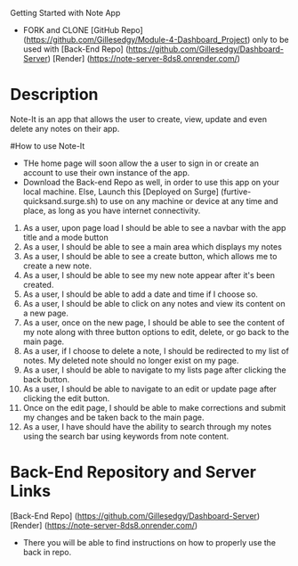  Getting Started with Note App

* FORK and CLONE [GitHub Repo] (https://github.com/Gillesedgy/Module-4-Dashboard_Project) only to be used with [Back-End Repo] (https://github.com/Gillesedgy/Dashboard-Server)
[Render] (https://note-server-8ds8.onrender.com/)


# Description

Note-It is an app that allows the user to create, view, update and even delete any notes on their app.

#How to use Note-It
* THe home page will soon allow the a user to sign in or create an account to use their own instance of the app.
* Download the Back-end Repo as well, in order to use this app on your local machine. Else, Launch this [Deployed on Surge] (furtive-quicksand.surge.sh) to use on any machine or device at any time and place, as long as you have internet connectivity.

1. As a user, upon page load I should be able to see a navbar with the app title and a mode button
2. As a user, I should be able to see a main area which displays my notes
3. As a user, I should be able to see a create button, which allows me to create a new note.
4. As a user, I should be able to see my new note appear after it's been created.
5. As a user, I should be able to add a date and time if I choose so.
6. As a user, I should be able to click on any notes and view its content on a new page.
7. As a user, once on the new page, I should be able to see the content of my note along with three button options to edit, delete, or go back to the main page.
8. As a user, if I choose to delete a note, I should be redirected to my list of notes. My deleted note should no longer exist on my page.
9. As a user, I should be able to navigate to my lists page after clicking the back button.
10. As a user, I should be able to navigate to an edit or update page after clicking the edit button.
11. Once on the edit page, I should be able to make corrections and submit my changes and be taken back to the main page.
12. As a user, I have should have the ability to search through my notes using the search bar using keywords from note content.

# Back-End Repository and Server Links
[Back-End Repo] (https://github.com/Gillesedgy/Dashboard-Server)
[Render] (https://note-server-8ds8.onrender.com/)
* There you will be able to find instructions on how to properly use the back in repo.
